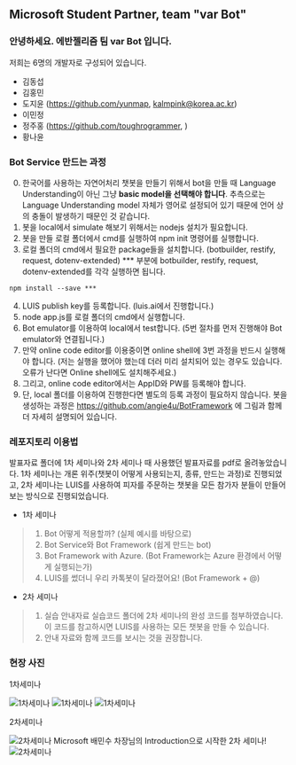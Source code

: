 ## Microsoft Student Partner, team "var Bot"

### 안녕하세요. 에반젤리즘 팀 var Bot 입니다.
저희는 6명의 개발자로 구성되어 있습니다.
- 김동섭 
- 김홍민
- 도지윤 (https://github.com/yunmap, kalmpink@korea.ac.kr)
- 이민정
- 정주홍 (https://github.com/toughrogrammer, )
- 황나윤


### Bot Service 만드는 과정

0. 한국어를 사용하는 자연어처리 챗봇을 만들기 위해서 bot을 만들 때 Language Understanding이 아닌 그냥 **basic model을 선택해야 합니다**. 추측으로는 Language Understanding model 자체가 영어로 설정되어 있기 때문에 언어 상의 충돌이 발생하기 때문인 것 같습니다.
1. 봇을 local에서 simulate 해보기 위해서는 nodejs 설치가 필요합니다.
2. 봇을 만들 로컬 폴더에서 cmd를 실행하여 npm init 명령어를 실행합니다.
3. 로컬 폴더의 cmd에서 필요한 package들을 설치합니다. (botbuilder, restify, request, dotenv-extended)
	*** 부분에 botbuilder, restify, request, dotenv-extended를 각각 실행하면 됩니다.
```
npm install --save ***
```
4. LUIS publish key를 등록합니다. (luis.ai에서 진행합니다.)
5. node app.js를 로컬 폴더의 cmd에서 실행합니다.
6. Bot emulator를 이용하여 local에서 test합니다.
	(5번 절차를 먼저 진행해야 Bot emulator와 연결됩니다.)
7. 만약 online code editor를 이용중이면 online shell에 3번 과정을 반드시 실행해야 합니다.
	(저는 실행을 했어야 했는데 더러 미리 설치되어 있는 경우도 있습니다. 오류가 난다면 Online shell에도 설치해주세요.)
8. 그리고, online code editor에서는 AppID와 PW를 등록해야 합니다.
9. 단, local 폴더를 이용하여 진행한다면 별도의 등록 과정이 필요하지 않습니다.
봇을 생성하는 과정은 https://github.com/angie4u/BotFramework 에 그림과 함께 더 자세히 설명되어 있습니다.


### 레포지토리 이용법

발표자료 폴더에 1차 세미나와 2차 세미나 때 사용했던 발표자료를 pdf로 올려놓았습니다.
1차 세미나는 개론 위주(챗봇이 어떻게 사용되는지, 종류, 만드는 과정)로 진행되었고, 2차 세미나는 LUIS를 사용하여 피자를 주문하는 챗봇을 모든 참가자 분들이 만들어보는 방식으로 진행되었습니다.
- 1차 세미나
> 1. Bot 어떻게 적용할까? (실제 예시를 바탕으로)
> 2. Bot Service와 Bot Framework (쉽게 만드는 bot)
> 3. Bot Framework with Azure. (Bot Framework는 Azure 환경에서 어떻게 실행되는가)
> 4. LUIS를 썼더니 우리 카톡봇이 달라졌어요! (Bot Framework + @)
- 2차 세미나
> 1. 실습 안내자료
실습코드 폴더에 2차 세미나의 완성 코드를 첨부하였습니다.
이 코드를 참고하시면 LUIS를 사용하는 모든 챗봇을 만들 수 있습니다.
> 2. 안내 자료와 함께 코드를 보시는 것을 권장합니다.



### 현장 사진

1차세미나

![1차세미나](https://github.com/yunmap/BotService/blob/master/album/image4.jpg)
![1차세미나](https://github.com/yunmap/BotService/blob/master/album/image5.jpg)
![1차세미나](https://github.com/yunmap/BotService/blob/master/album/image3.jpg)

2차세미나

![2차세미나](https://github.com/yunmap/BotService/blob/master/album/image2.jpg)
Microsoft 배민수 차장님의 Introduction으로 시작한 2차 세미나!
![2차세미나](https://github.com/yunmap/BotService/blob/master/album/image1.jpg)